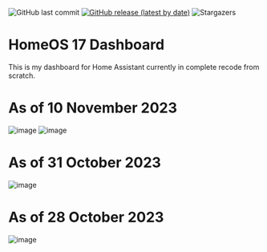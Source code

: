 ![GitHub last commit](https://img.shields.io/github/last-commit/avenger11/HomeOS)
[![GitHub release (latest by date)](https://img.shields.io/github/v/release/avenger11/HomeOS)](https://github.com/avenger11/HomeOS/releases/latest)
![Stargazers](https://img.shields.io/github/stars/avenger11/HomeOS.svg?)

# HomeOS 17 Dashboard


This is my dashboard for Home Assistant currently in complete recode from scratch.


# As of 10 November 2023
![image](https://github.com/avenger11/HomeOS/assets/37946892/d2426c28-01fb-428d-a587-0cd758c55482)
![image](https://github.com/avenger11/HomeOS/assets/37946892/b39fdee5-c7bf-4089-9087-73879321a86d)



# As of 31 October 2023

![image](https://github.com/avenger11/HomeOS/assets/37946892/67b3fb8a-bd04-4db6-89a9-fab2c7f1a365)


# As of 28 October 2023
![image](https://github.com/avenger11/HomeOS/assets/37946892/a5c1867b-0695-4c1d-bab9-89fe3c0d9682)


